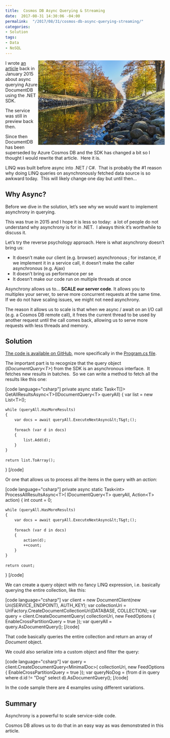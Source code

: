 ```yaml
---
title:  Cosmos DB Async Querying & Streaming
date:  2017-08-31 14:30:06 -04:00
permalink:  "/2017/08/31/cosmos-db-async-querying-streaming/"
categories:
- Solution
tags:
- Data
- NoSQL
---
```

<img style="border:0 currentcolor;float:right;display:inline;background-image:none;" title="pexels-photo-223022[1]" src="assets/2017/8/cosmos-db-async-querying-streaming/pexels-photo-2230221.jpg" alt="pexels-photo-223022[1]" width="400" height="267" align="right" border="0" />I wrote <a href="https://vincentlauzon.com/2015/01/06/documentdb-async-querying-streaming/" target="_blank" rel="noopener">an article</a> back in January 2015 about async querying Azure DocumentDB using the .NET SDK.

The service was still in preview back then.

Since then DocumentDB has been superseded by Azure Cosmos DB and the SDK has changed a bit so I thought I would rewrite that article.  Here it is.

LINQ was built before async into .NET / C#.  That is probably the #1 reason why doing LINQ queries on asynchronously fetched data source is so awkward today.  This will likely change one day but until then…
<h2>Why Async?</h2>
Before we dive in the solution, let’s see why we would want to implement asynchrony in querying.

This was true in 2015 and I hope it is less so today:  a lot of people do not understand why asynchrony is for in .NET.  I always think it’s worthwhile to discuss it.

Let’s try the reverse psychology approach. Here is what asynchrony doesn’t bring us:
<ul>
 	<li>It doesn’t make our client (e.g. browser) asynchronous ; for instance, if we implement it in a service call, it doesn’t make the caller asynchronous (e.g. Ajax)</li>
 	<li>It doesn’t bring us performance per se</li>
 	<li>It doesn’t make our code run on multiple threads at once</li>
</ul>
Asynchrony allows us to… <strong>SCALE our server code</strong>. It allows you to multiplex your server, to serve more concurrent requests at the same time. If we do not have scaling issues, we might not need asynchrony.

The reason it allows us to scale is that when we async / await on an I/O call (e.g. a Cosmos DB remote call), it frees the current thread to be used by another request until the call comes back, allowing us to serve more requests with less threads and memory.
<h2>Solution</h2>
<a href="https://github.com/vplauzon/cosmos-db/tree/master/Cosmos-DB-AsyncQueries/DemoAsyncQuery" target="_blank" rel="noopener">The code is available on GitHub</a>, more specifically in the <a href="https://github.com/vplauzon/cosmos-db/blob/master/Cosmos-DB-AsyncQueries/DemoAsyncQuery/Program.cs" target="_blank" rel="noopener">Program.cs file</a>.

The important part is to recognize that the query object (<em>IDocumentQuery&lt;T&gt;</em>) from the SDK is an asynchronous interface.  It fetches new results in batches.  So we can write a method to fetch all the results like this one:

[code language="csharp"]
private async static Task&lt;T[]&gt; GetAllResultsAsync&lt;T&gt;(IDocumentQuery&lt;T&gt; queryAll)
{
    var list = new List&lt;T&gt;();

    while (queryAll.HasMoreResults)
    {
        var docs = await queryAll.ExecuteNextAsync&lt;T&gt;();

        foreach (var d in docs)
        {
            list.Add(d);
        }
    }

    return list.ToArray();
}
[/code]

Or one that allows us to process all the items in the query with an <em>action</em>:

[code language="csharp"]
private async static Task&lt;int&gt; ProcessAllResultsAsync&lt;T&gt;(
    IDocumentQuery&lt;T&gt; queryAll,
    Action&lt;T&gt; action)
{
    int count = 0;

    while (queryAll.HasMoreResults)
    {
        var docs = await queryAll.ExecuteNextAsync&lt;T&gt;();

        foreach (var d in docs)
        {
            action(d);
            ++count;
        }
    }

    return count;
}
[/code]

We can create a query object with no fancy LINQ expression, i.e. basically querying the entire collection, like this:

[code language="csharp"]
var client = new DocumentClient(new Uri(SERVICE_ENDPOINT), AUTH_KEY);
var collectionUri = UriFactory.CreateDocumentCollectionUri(DATABASE, COLLECTION);
var query = client.CreateDocumentQuery(
    collectionUri,
    new FeedOptions
    {
        EnableCrossPartitionQuery = true
    });
var queryAll = query.AsDocumentQuery();
[/code]

That code basically queries the entire collection and return an array of <em>Document</em> object.

We could also serialize into a custom object and filter the query:

[code language="csharp"]
var query = client.CreateDocumentQuery&lt;MinimalDoc&gt;(
    collectionUri,
    new FeedOptions
    {
        EnableCrossPartitionQuery = true
    });
var queryNoDog = (from d in query
                    where d.id != &quot;Dog&quot;
                    select d).AsDocumentQuery();
[/code]

In the code sample there are 4 examples using different variations.
<h2>Summary</h2>
Asynchrony is a powerful to scale service-side code.

Cosmos DB allows us to do that in an easy way as was demonstrated in this article.